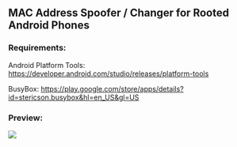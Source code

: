 ## MAC Address Spoofer / Changer for Rooted Android Phones
### Requirements:

Android Platform Tools: https://developer.android.com/studio/releases/platform-tools

BusyBox: https://play.google.com/store/apps/details?id=stericson.busybox&hl=en_US&gl=US

### Preview:

![](https://cdn.upload.systems/uploads/QtyRFhFc.png)
